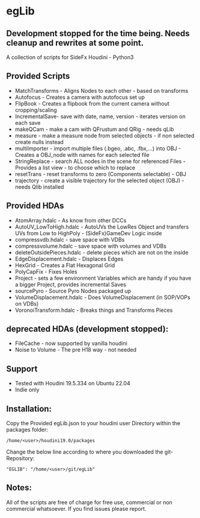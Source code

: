 # egLib


## Development stopped for the time being. Needs cleanup and rewrites at some point.


A collection of scripts for SideFx Houdini - Python3

## Provided Scripts

- MatchTransforms - Aligns Nodes to each other - based on transforms
- Autofocus - Creates a camera with autofocus set up
- FlipBook - Creates a flipbook from the current camera without cropping/scaling
- IncrementalSave- save with date, name, version - iterates version on each save
- makeQCam   - make a cam with QFrustum and QRig - needs qLib
- measure - make a measure node from selected objects - if non selected create nulls instead
- multiImporter - import multiple files (.bgeo, .abc, .fbx,...) into OBJ - Creates a OBJ_node with names for each selected file
- StringReplace - search ALL nodes in the scene for referenced Files - Provides a list view - to choose which to replace
- resetTrans - reset transforms to zero (Components selectable) - OBJ
- trajectory - create a visible trajectory for the selected object (OBJ) - needs Qlib installed

## Provided HDAs

- AtomArray.hdalc - As know from other DCCs
- AutoUV_LowToHigh.hdalc -  AutoUVs the LowRes Object and transfers UVs from Low to HighPoly - (SideFx)GameDev Logic inside
- compressvdb.hdalc - save space with VDBs
- compressvolume.hdalc - save space with volumes and VDBs
- deleteOutsidePieces.hdalc - delete pieces which are not on the inside
- EdgeDisplacement.hdalc - Displaces Edges
- HexGrid - Creates a Flat Hexagonal Grid
- PolyCapFix - Fixes Holes
- Project - sets a few environment Variables which are handy if you have a bigger Project, provides incremental Saves
- sourcePyro - Source Pyro Nodes packaged up
- VolumeDisplacement.hdalc - Does VolumeDisplacement (in SOP/VOPs on VDBs)
- VoronoiTransform.hdalc - Breaks things and Transforms Pieces

## deprecated HDAs (development stopped):
- FileCache - now supported by vanilla houdini
- Noise to Volume - The pre H18 way - not needed

## Support

- Tested with Houdini 19.5.334 on Ubuntu 22.04
- Indie only

## Installation:

Copy the Provided egLib.json to your houdini user Directory within the packages folder:

```/home/<user>/houdini19.0/packages```

Change the below line according to where you downloaded the git-Repository:

```"EGLIB": "/home/<user>/git/egLib"```


## Notes:

All of the scripts are free of charge for free use, commercial or non commercial whatsoever.
If you find issues please report.
